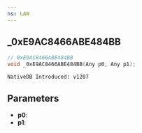 ```yaml
---
ns: LAW
---
```

## _0xE9AC8466ABE484BB

```c
// 0xE9AC8466ABE484BB
void _0xE9AC8466ABE484BB(Any p0, Any p1);
```

```
NativeDB Introduced: v1207
```

## Parameters
* **p0**:
* **p1**:
